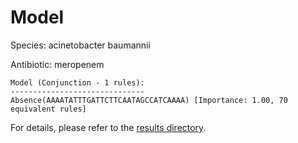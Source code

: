
# Model

Species: acinetobacter baumannii

Antibiotic: meropenem

```
Model (Conjunction - 1 rules):
------------------------------
Absence(AAAATATTTGATTCTTCAATAGCCATCAAAA) [Importance: 1.00, 70 equivalent rules]

```

For details, please refer to the [results directory](../../../../../results/scm_b/acinetobacter%20baumannii/meropenem/repeat_9/).

